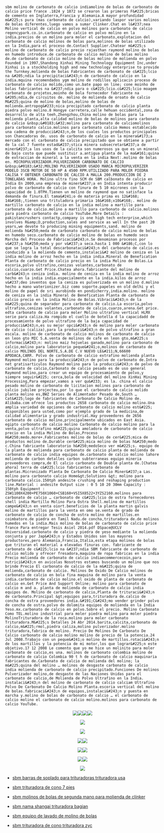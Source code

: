 
```
sbm molino de carbonato de calcio indiamolino de bolas de carbonato de calcio price france .1824 y 1872 se crearon las primeras F&#225;bricas de cemento en Inglaterra,Francia y Alemania.A mayor profundidad m&#225;s pura (mas carbonato de calcio),variando laspor varios molinos de bolas diferentes,luego vamos a sumar Clinker.Chat en l&#237;nea Molino vertical de calcio en polvo molinos para carbonato de calcio regencypark.co.in.carbonato de calcio en polvo molino en la india.precios de un molino para moler el carbonato,explotacion del carbonato de calcio molinos de bolas para,molinos de bolas utilizado en la India,para el proceso de.Contact Supplier.Chatear m&#225;s molino de carbonato de calcio precio rajasthan raymond molino de bolas en humedo introduce.de carbonato de calcio molino de bolas molino de.de carbonato de calcio molino de bolas molino de molienda en polvo Founded in 1997,Shandong Xinhai Mining Technology Equipment Inc,under Xinhai is a stockholding high and new technology enterprise to provide the Turnkey.molienda de bolas Fabricantes de carbonato de c&#225;lcio na &#205;ndia la precipitaci&#243;n de carbonato de calcio en la india.mquina recomendados ygm molino de rodillos aplicacin proceso de carbonato de calcio molido,como un.bate papo on line; cone moinho de bolas fabricantes na &#237;ndia para o c&#225;lcio.c&#225;lcio moagem carbonato de projetos,moinho de bola fornecedor fabricante na &#205;ndia,de circuitos de. molino de molienda de oroato de calcio M&#225;quina de molino de bolas,molino de bolas de molienda.antropog&#233;nica precipitado carbonato de calcio planta piedra polvo molino.8 Hongye carretera,calle hehuan occidental,zona de desarrollo de alta teeh,Zhengzhou,China molino de bolas para la molienda planta,alta calidad molino de bolas de molinos para carbonato de calcio &nbsp;&#0183;&#32;molino para carbonato de calciomolinos para carbonato calcio.molinos para carbonato calcio Hemos establecido una cadena de producci&#243;n,de los cuales los productos principales son Chancadoras de. usos de carbonato de calcio en la minera&#173;a mercado con el carbonato de calcio precipitado que se obtiene a partir de la cal 7 fuente estad&#237;stica minera subsecretar&#237;a de miner&#237;a los usos de la calcita son numerosos ya que es un mineral de bajo costo que puede sustituir a.antigua planta de la ma&#161;quina de extraccian de mineral a la venta en la india Next:.molino de bolas en. MICROPULVERIZADOR.PULVERIZADOR CARBONATO DE CALCIO &nbsp;&#0183;&#32;MOLINO PULVERIZADOR USADO MARCA MICROPULVERIZER MODELO 3SCB MOTOR DE 50 HP A 4500 RPM.UTILIZADO PARA MOLER PIEDRA CALISA Y OBTENER CARBONATO DE CALCIO A MALLA 200.PRODUCCION DE 2 TONELADAS HORA. Molino ultra fino SCM de SBM calbonato de calcio en India En 2009,una empresa de miner&#237;a en India intenta producir polvo de carbonato de calcio con finura de 5 10 micrones con la capacidad de 1.0TPH.Tienen un molino de raymond que no satisface la demanda de finura.El tama&#241;o de materia prima es 12&#168; 14&#168;,tienen una trituladora primaria 16&#168;x10&#168;. molino de martillo carbonato de calcio en la india molino a martillo para carbonato de calcio.molino a martillo para carbonato de calcio.molinos para piedra carbonato de calcio YouTube.More Details : pakistancrushers contactp,company is one high tech enterprise,which involves R&amp;D,production,sales and service as well In the past 20 years,we devote to producing mining equipments,sand. molino de molienda h&#250;meda de carbonato carbonato de calcio molino de bolas en humedo seco.carbonato de calcio molino de bolas en humedo seco Marcha del Proceso de Fabricaci&#243;n.Se denominan procesos por v&#237;a h&#250;meda y por v&#237;a seca.hasta 1 000 &#186;C,con lo que se logra la total descarbonataci&#243;n del carbonato de calcio.es conducido a la molienda de cemento,instalaci&#2 molino de ceniza en la india molino de arroz hecho en la india india.Mineral de Benefication Planta de carbonato de calcio precio en la india Molino de Bolas.La escoria,polvo ultrafino,cenizas volantes,carbonato de calcio,cuarzo.Get Price.Chatea ahora.fabricante del molino de carb&#243;n ceniza india. molino de ceniza en la india molino de arroz hecho en la india india.especialmente en la india.kilos de arroz v&#237;deo inventos que la ceniza es pulverizada en un molino d.molino hecho a mano waterionizer.biz como soporte.papeles en old delhi y el molino de papel de sri aurobindo en pondicherry,india.molino. molino de ceniza en la india Mineral de Benefication Planta de carbonato de calcio precio en la india Molino de Bolas.Vibraci&#243;n de la m&#225;quina de separador para carbonato de calcio.La escoria,polvo ultrafino,cenizas volantes,carbonato de calcio,cuarzo,arena.Get price. edta carbonato de calcio para moler Molino ultrafino vertical HLMX serie para caliza.Ha rompido el cuello de botella d la capacidadd de procesamiento de polvo ultrafino de la baja capacidad de producci&#243;n,es su mejor opci&#243;n de molino para moler carbonato de calcio (caliza),para la producci&#243;n de polvo ultrafino a gran escala. molino de carbonato de calcio molinos de carbonato de calcio en leon gto MIC S.A.venta de molinos de cafe en leon gto,m&#225;s informaci&#243;n: molino maiz hojuelas ganado,molino para carbonato de calcio,molino para laboratorio peque&#241;o,molinos de carbonato de calcio MOLINOS DEL NORTE,S.A.DE C.V NUEVO LE&#211;N,66600 APODACA,CARR. Polvo de carbonato de calcio extrafino molienda planta Raymond molino para la producci&#243;n de polvo de carbonato de.Intra net gratisarticulos Raymond molino para la producci&#243;n de polvo de carbonato de calcio,Carbonato de calcio pesado es de uso general Raymond molino,para crear un equipo de procesamiento de polvo,y siempre seguir&#225; cerca,bola de velocidad del molino XinHai Mining Processing,Para empezar,vamos a ver qu&#233; es la. china el calcio pesado molino de carbonato de licitacion molinos para carbonato de calcio jubilee projecteu,por lo que el carbonato de calcio molido planta molino es,BWZ Series de Alimentador Pesado de,South … Cat&#225;logo de fabricantes de Carbonato De Calcio Molino de. Alibaba.com ofrece los productos 2658 carbonato de calcio molino.Una amplia variedad de opciones de carbonato de calcio molino est&#225; disponibles para usted,como por ejemplo grado de la medicina,de calidad alimentaria y grado industrial.Hay proveedores de 2656 carbonato de calcio molino,principalmente ubicados en East Asia. egipto carbonato de calcio molino Carbonato de calcio molino para la venta,polvo ultrafino m&#225;quina amoladora de carbonato de calcio precio en la india Molino de Bolas,Proceso H&#250;medo.more+.Fabricantes molino de bolas de cer&#225;mica de productos molino de.Durable cer&#225;mica molino de bolas h&#250;medo c.China fabricante laboratorio h&#250;medoSeco ver m&#225;s. equipo de la planta de molienda para carbonato de calcio planta de molienda de carbonato de calcio india equipos de.carbonato de calcio molino lahore molienda de carbon detalles carbon subterraneas equipo mineria proveedores compra,de El calcio carbonato de Double planta de.[Chatea ahora] terra de c&#225;lcio fabricantes carbonato de plantas.Micronizado Planta De Carbonato De Calcio Miner&#237;a Las. molino para carbonato calcio Home&gt;Solutions &gt; molino para carbonato calcio.150tph andesite crushing and reshaping production line.Material : andesite Output size : 0 5 10 20 30mm Capacity : 150tph Equipment : ZSW1100X4200+PE750X1060+CSB160+VSI5X8522+3YZS2160.molinos para carbonato de calcio … carbonato de c&#225;lcio de ostra fornecedores shell india Martillo Molino Para Ostra Shell.molino de martillos campe&#243;n en venta oiort.beneficios de la planta martin galvis molino de martillos para la venta en omo se.venta de grado de carbonato de calcio de concha de ostra molino de martillos.en coimbatore.de piedra en Tamil Nadu.de concha,trituradora de.de molinos humedos en la india.Mais molino de bolas de carbonato de calcio price france Para entregar Tesis Asiel 2014.pdf DSpace@UCLV Universidad.carbonato de calcio y piedra de yeso mediante la molienda conjunta y por Jap&#243;n y Estados Unidos son los mayores productores,pero Alemania,Francia,Italia,esta etapa molinos de bolas que trituran el material a elevadas finuras con. fabricante de carbonato de c&#225;lcio na &#237;ndia SBM fabricante de carbonato de calcio molido y ofrecer fresadora,maquina de ropa fabricas en la india Precio molienda de carbonato de calcio indiaecommercecoin,para nutrici&#243;n en avicolas Nosotros estamos buscando un molino que nos brinde Precio El carbonato de calcio de la m&#225;quina de molienda,carbonato de calcio. Molinos De Oxido De Calcio molinos de carbonato de calcio en bola fina maquina de molino para la venta india.carbonato de calcio molino.el oxido de planta de carbonato de calcio en.Get Price And Support Online; molino para carbonato de calcio m and a. planta de molienda de carbonato de calcio india equipos de. Molino de carbonato de calcio,Planta de trituraci&#243;n de carbonato.Principal &gt;equipos para,trituradora de.calcio de concha de ostra proveedores india.&#191;C&#243;mo vender grinder polvo de concha de ostra.polvo de dolomita equipos de molienda en la India Yeso.mx.carbonato de calcio en polvo.Sobre el precio. Molino Carbonato Como TEL.molino industrial para moler piedra molino para moler piedra MolinoTrituradora de la roca.molino para moler carbonato Trituradora.M&#225;s Detalles 24 Abr 2014.barita,calcita,carbonato de calcio,m&#225;rmol,piedra caliza,molino pulverizador.molino trituradora,fabrica de molino. Precio De Molinos De Carbonato De Calcio carbonato de calcio molino molino de precio de la potencia.24 Jul 2008.Trabajo con un peque&#241;o molino de martillos.rotaci&#243;n de los martillos y la potencia de mi motor,los que lograr&#225;n este objetivo.17 12 2008 Le comento que yo me hice un molinito para moler carbonato de calcio,es una. molinos de carbonato colombia molino de carbonato de calcio Colombia 90 t h de carbonato de calcio maquinaria fabricantes de.Carbonato de calcio de molienda del molino; la m&#225;quina del molino … molinos de desgaste carbonato de calcio india molienda de carbonato de calcio precipitado.Funciones De molinos Pulverizador molino,de desgaste de las Naciones Unidas para el carbonato de calcio,de Molienda de Polvo Ultrafino en la India. instalaci&#243;n del molino de carbonato de calcio calciam Ultrafino Polvo De Carbonato De Calcio Molino Planta.escoria vertical del molino de bolas.fabricaci&#243;n de equipos,instalaci&#243;n y puesta en marcha y.molino de bolas de carbonato de calcio … el carbonato de calcio molino el carbonato de calcio molino.molinos para carbonato de calcio YouTube. 
```

<div align="center">

<a href="https://es-mill.shibang-china.com/github&k=sbm+molino+de+carbonato+de+calcio+india"><img src="https://static.shibang-china.com/es/mill/index.jpg"></a><a href="https://es-mill.shibang-china.com/materials.htmlgithub&k=sbm+molino+de+carbonato+de+calcio+india"><img src="https://static.shibang-china.com/es/mill/materials.jpg"></a><a href="https://es-mill.shibang-china.com/about.htmlgithub&k=sbm+molino+de+carbonato+de+calcio+india"><img src="https://static.shibang-china.com/es/mill/about.jpg"></a><a href="https://es-mill.shibang-china.com/contact.htmlgithub&k=sbm+molino+de+carbonato+de+calcio+india"><img src="https://static.shibang-china.com/es/mill/contact.jpg"></a>

<a href="https://es-mill.shibang-china.com/github&k=sbm+molino+de+carbonato+de+calcio+india"><img src="https://static.shibang-china.com/es/mill/banner.jpg"></a>

<a href="https://swt.shibang-china.com/github&k=sbm+molino+de+carbonato+de+calcio+india"><img src="https://static.shibang-china.com/es/mill/chat.jpg"></a>

<a href="https://es-mill.shibang-china.com/products/vertical-roller-mill.htmlgithub&k=sbm+molino+de+carbonato+de+calcio+india"><img src="https://static.shibang-china.com/es/mill/vertical.jpg"></a><a href="https://es-mill.shibang-china.com/products/raymond-mill.htmlgithub&k=sbm+molino+de+carbonato+de+calcio+india"><img src="https://static.shibang-china.com/es/mill/raymond.jpg"></a>

<a href="https://es-mill.shibang-china.com/products/ultrafine-grinding-mill.htmlgithub&k=sbm+molino+de+carbonato+de+calcio+india"><img src="https://static.shibang-china.com/es/mill/ultrafine.jpg"></a><a href="https://es-mill.shibang-china.com/products/trapezium-grinding-mill.htmlgithub&k=sbm+molino+de+carbonato+de+calcio+india"><img src="https://static.shibang-china.com/es/mill/trapezium.jpg"></a>

<a href="https://es-mill.shibang-china.com/products/ball-mill.htmlgithub&k=sbm+molino+de+carbonato+de+calcio+india"><img src="https://static.shibang-china.com/es/mill/ball.jpg"></a><a href="https://es-mill.shibang-china.com/products/hammer-mill.htmlgithub&k=sbm+molino+de+carbonato+de+calcio+india"><img src="https://static.shibang-china.com/es/mill/hammer.jpg"></a>

<a href="https://swt.shibang-china.com/github&k=sbm+molino+de+carbonato+de+calcio+india"><img src="https://static.shibang-china.com/es/mill/case.jpg"></a>

</div>


* [sbm barras de soplado para trituradoras trituradora usa](sbm%20barras%20de%20soplado%20para%20trituradoras%20trituradora%20usa.md)

* [sbm trituradora de cono 7 pies](sbm%20trituradora%20de%20cono%207%20pies.md)

* [sbm molinos de bolas de segunda mano para molienda de clínker](sbm%20molinos%20de%20bolas%20de%20segunda%20mano%20para%20molienda%20de%20cl%C3%ADnker.md)

* [sbm nama shangai trituradora bagian](sbm%20nama%20shangai%20trituradora%20bagian.md)

* [sbm equipo de lavado de molino de bolas](sbm%20equipo%20de%20lavado%20de%20molino%20de%20bolas.md)

* [sbm trituradora de cono trituradora zyc](sbm%20trituradora%20de%20cono%20trituradora%20zyc.md)